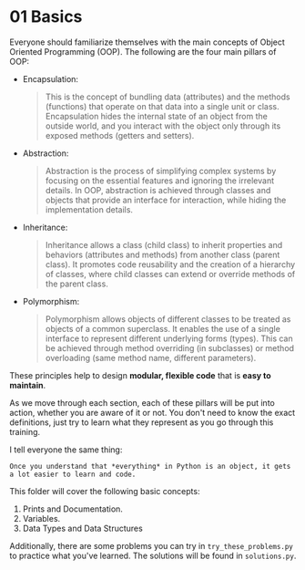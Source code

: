 # 01 Basics
Everyone should familiarize themselves with the main concepts of Object Oriented Programming (OOP). The following are the four main pillars of OOP:
- Encapsulation:
    > This is the concept of bundling data (attributes) and the methods (functions) that operate on that data into a single unit or class. Encapsulation hides the internal state of an object from the outside world, and you interact with the object only through its exposed methods (getters and setters).
- Abstraction:
    > Abstraction is the process of simplifying complex systems by focusing on the essential features and ignoring the irrelevant details. In OOP, abstraction is achieved through classes and objects that provide an interface for interaction, while hiding the implementation details.
- Inheritance:
    > Inheritance allows a class (child class) to inherit properties and behaviors (attributes and methods) from another class (parent class). It promotes code reusability and the creation of a hierarchy of classes, where child classes can extend or override methods of the parent class.
- Polymorphism:
    > Polymorphism allows objects of different classes to be treated as objects of a common superclass. It enables the use of a single interface to represent different underlying forms (types). This can be achieved through method overriding (in subclasses) or method overloading (same method name, different parameters).

These principles help to design **modular, flexible code** that is **easy to maintain**.

As we move through each section, each of these pillars will be put into action, whether you are aware of it or not. You don't need to know the exact definitions, just try to learn what they represent as you go through this training.

I tell everyone the same thing:

`Once you understand that *everything* in Python is an object, it gets a lot easier to learn and code.`


This folder will cover the following basic concepts:
1. Prints and Documentation.
2. Variables.
3. Data Types and Data Structures

Additionally, there are some problems you can try in `try_these_problems.py` to practice what you've learned. The solutions will be found in `solutions.py`.
